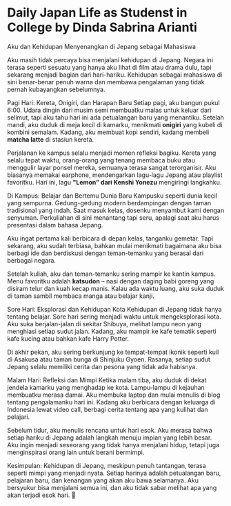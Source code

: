 # Daily Japan Life as Studenst in College by Dinda Sabrina Arianti
 
Aku dan Kehidupan Menyenangkan di Jepang sebagai Mahasiswa

Aku masih tidak percaya bisa menjalani kehidupan di Jepang. Negara ini terasa seperti sesuatu yang hanya aku lihat di film atau drama dulu, tapi sekarang menjadi bagian dari hari-hariku. Kehidupan sebagai mahasiswa di sini benar-benar penuh warna dan membawa pengalaman yang tidak pernah kubayangkan sebelumnya.

Pagi Hari: Kereta, Onigiri, dan Harapan Baru
Setiap pagi, aku bangun pukul 6:00. Udara dingin dari musim semi membuatku malas untuk keluar dari selimut, tapi aku tahu hari ini ada petualangan baru yang menantiku. Setelah mandi, aku duduk di meja kecil di kamarku, menikmati **onigiri** yang kubeli di kombini semalam. Kadang, aku membuat kopi sendiri, kadang membeli **matcha latte** di stasiun kereta.  

Perjalanan ke kampus selalu menjadi momen refleksi bagiku. Kereta yang selalu tepat waktu, orang-orang yang tenang membaca buku atau menggulir layar ponsel mereka, semuanya terasa sangat terorganisir. Aku biasanya memakai earphone, mendengarkan lagu-lagu Jepang atau playlist favoritku. Hari ini, lagu **"Lemon" dari Kenshi Yonezu** mengiringi langkahku.  

Di Kampus: Belajar dan Bertemu Dunia Baru 
Kampusku seperti dunia kecil yang sempurna. Gedung-gedung modern berdampingan dengan taman tradisional yang indah. Saat masuk kelas, dosenku menyambut kami dengan senyuman. Perkuliahan di sini menantang tapi seru, apalagi saat aku harus presentasi dalam bahasa Jepang.  

Aku ingat pertama kali berbicara di depan kelas, tanganku gemetar. Tapi sekarang, aku sudah terbiasa, bahkan mulai menikmati bagaimana aku bisa berbagi ide dan berdiskusi dengan teman-temanku yang berasal dari berbagai negara.  

Setelah kuliah, aku dan teman-temanku sering mampir ke kantin kampus. Menu favoritku adalah **katsudon** – nasi dengan daging babi goreng yang disiram telur dan kuah kecap manis. Kalau ada waktu luang, aku suka duduk di taman sambil membaca manga atau belajar kanji.  


Sore Hari: Eksplorasi dan Kehidupan Kota
Kehidupan di Jepang tidak hanya tentang belajar. Sore hari sering menjadi waktu untuk mengeksplorasi kota. Aku suka berjalan-jalan di sekitar Shibuya, melihat lampu neon yang menghiasi setiap sudut jalan. Kadang, aku mampir ke kafe tematik seperti kafe kucing atau bahkan kafe Harry Potter.  

Di akhir pekan, aku sering berkunjung ke tempat-tempat ikonik seperti kuil di Asakusa atau taman bunga di Shinjuku Gyoen. Rasanya, setiap sudut Jepang selalu memiliki cerita dan pesona yang tidak ada habisnya.  

Malam Hari: Refleksi dan Mimpi
Ketika malam tiba, aku duduk di dekat jendela kamarku yang menghadap ke kota. Lampu-lampu di kejauhan membuatku merasa damai. Aku membuka laptop dan mulai menulis di blog tentang pengalamanku hari ini. Kadang aku berbicara dengan keluarga di Indonesia lewat video call, berbagi cerita tentang apa yang kulihat dan pelajari.  

Sebelum tidur, aku menulis rencana untuk hari esok. Aku merasa bahwa setiap hariku di Jepang adalah langkah menuju impian yang lebih besar. Aku ingin menjadi seseorang yang tidak hanya menjalani hidup, tetapi juga menginspirasi orang lain untuk berani bermimpi.

Kesimpulan:
Kehidupan di Jepang, meskipun penuh tantangan, terasa seperti mimpi yang menjadi nyata. Setiap harinya adalah petualangan baru, pelajaran baru, dan kenangan yang akan aku bawa selamanya. Aku bersyukur bisa menjalani semua ini, dan aku tidak sabar melihat apa yang akan terjadi esok hari. 🌸
